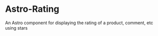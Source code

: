# Astro-Rating

An Astro component for displaying the rating of a product, comment, etc using stars
